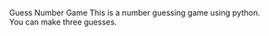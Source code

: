 Guess Number Game
This is a number guessing game using python. <br>
You can make three guesses.<br>

